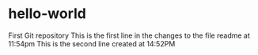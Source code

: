 # hello-world
First Git repository
This is the first line in the changes to the file readme at 11:54pm
This is the second line created at 14:52PM
